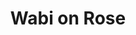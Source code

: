 ---
layout: place
title: "Wabi on Rose"
permalink: /california/venice/wabi-on-rose.html
stateAbbr: CA
stateName: California
cityName: Venice
seo:
  name: "Wabi on Rose"
  type: Restaurant
  links: https://www.wabionrose.com/
description: "Wabi on Rose serves delicious sushi in Venice, California. Try fresh Japanese dishes for a great dining experience. "
place_id: ChIJCezw1kK7woARKAQBxgyXgdc
photos:
  - name: >-
      places/ChIJCezw1kK7woARKAQBxgyXgdc/photos/AeeoHcI3Q9eqHLkOiUOjWBSpeIq3wzbsKbXBeufrOBwNeE2Jvx_R8JVr7CLZVt3PA43wDHQWWxdn8OoGbHKBhNShbGXfTkT6K1V8ehDqxgS2W7QfBSLxRSWRfY02soVwKqAyGnxSE5Pt8dBp_hdxm4GizzSqQ2MzxdIyY6KxuOI_xwOt-RirrY53u4rrAuR9dQH9Uu37GuZZW_OaRic_nbabd_6jQZc6PMgKOsSUkrbE1cBZj2T9bafZVi1A4y9NCisBmWwHNlO-Q55eDevvydMua1VGcMThhffhMCVVFwD6pX-pQg
    widthPx: 3566
    heightPx: 2474
    authorAttributions:
      - displayName: Wabi on Rose
        uri: https://maps.google.com/maps/contrib/115890634557440592075
        photoUri: >-
          https://lh3.googleusercontent.com/a-/ALV-UjXV-KRmMddcEBMnSD5AfMopb5njOaNy-SwkZa5U8tpmg2n0inQ=s100-p-k-no-mo
    flagContentUri: >-
      https://www.google.com/local/imagery/report/?cb_client=maps_api_places.places_api&image_key=!1e10!2sAF1QipNwMNrNl6aTwkfG8V-5bgn2KwUJg-GhRf5AF6yd&hl=en-US
    googleMapsUri: >-
      https://www.google.com/maps/place//data=!3m4!1e2!3m2!1sAF1QipNwMNrNl6aTwkfG8V-5bgn2KwUJg-GhRf5AF6yd!2e10!4m2!3m1!1s0x80c2bb42d6f0ec09:0xd781970cc6010428
  - name: >-
      places/ChIJCezw1kK7woARKAQBxgyXgdc/photos/AeeoHcJss5ZzKjRevXmPFgbG5lqSOJpgt_Row5bjM_yZMh3EsD4X9cnK3KQVYxfY5SiGw3IOqPB82bSaZMyinZDUunLKK3BKDzCjiUGLuicDFGjr2JC0SUBlJ_szNW_nTNlHhD8Pfz9uQGdN5QFuQb7AMQv0sDoA62YsQ8haijvQHnpsJO38ZYVPIptH2LSA9UFiImYQy4daDd_ygOwno6ncEzsGsTkFDQdupndzc5TIg9GxtJtT4YSgHJmFcCttGUZk21lktE_L50M7sHNUJoPPyN3fSeDkkpZYBoyLjqf1nr_fxw
    widthPx: 4368
    heightPx: 2912
    authorAttributions:
      - displayName: Wabi on Rose
        uri: https://maps.google.com/maps/contrib/115890634557440592075
        photoUri: >-
          https://lh3.googleusercontent.com/a-/ALV-UjXV-KRmMddcEBMnSD5AfMopb5njOaNy-SwkZa5U8tpmg2n0inQ=s100-p-k-no-mo
    flagContentUri: >-
      https://www.google.com/local/imagery/report/?cb_client=maps_api_places.places_api&image_key=!1e10!2sAF1QipOBRpYke2ivMcfStxHbDKos43xp_wLmG9kzChtL&hl=en-US
    googleMapsUri: >-
      https://www.google.com/maps/place//data=!3m4!1e2!3m2!1sAF1QipOBRpYke2ivMcfStxHbDKos43xp_wLmG9kzChtL!2e10!4m2!3m1!1s0x80c2bb42d6f0ec09:0xd781970cc6010428
  - name: >-
      places/ChIJCezw1kK7woARKAQBxgyXgdc/photos/AeeoHcJvSPFRm2lxiYoDkrH5SeQDqwA0u3MRu8py7SHMk3iJGTrAR89qtTM7sMcGhoVUb2DTDKXQpe_B8RrsqrvNJNlnuH2A9mIqe4-TKywu-b_8XF8ACkK1PmliEmBUpyqM9J_fmer0NeCAaLvc1bzQkoLQRNw3XGFiuDgZHkMTbLwzabdszuyPwqLLw8W1tHFw10jttwyITqGY-IrTWNl1d5T9OulyOzml4GQkgRNPqzov6O3goJu1nEXW7u0-hzEVUYgRVjqVuX35-Ygcg3ULBVjHxG35z5J8li6uZ8zJVhnzVA
    widthPx: 1920
    heightPx: 1280
    authorAttributions:
      - displayName: Wabi on Rose
        uri: https://maps.google.com/maps/contrib/115890634557440592075
        photoUri: >-
          https://lh3.googleusercontent.com/a-/ALV-UjXV-KRmMddcEBMnSD5AfMopb5njOaNy-SwkZa5U8tpmg2n0inQ=s100-p-k-no-mo
    flagContentUri: >-
      https://www.google.com/local/imagery/report/?cb_client=maps_api_places.places_api&image_key=!1e10!2sAF1QipMzIxsjAON7lKRDY6Anyxnnpng8waHQlxkoPQ1j&hl=en-US
    googleMapsUri: >-
      https://www.google.com/maps/place//data=!3m4!1e2!3m2!1sAF1QipMzIxsjAON7lKRDY6Anyxnnpng8waHQlxkoPQ1j!2e10!4m2!3m1!1s0x80c2bb42d6f0ec09:0xd781970cc6010428
  - name: >-
      places/ChIJCezw1kK7woARKAQBxgyXgdc/photos/AeeoHcK0Bp76ycTys43HxyAOkKTTWm2ppYb8H6-y9kXGzbPdvPVL0EEsB6xEKV1PqEKDSQbk-HdS3zzOASZDqzAuItybPlFsLNeLVJanruhs5ndHibAVS9GOiURFQUNAPbcNC0c6SVFA1Vz2CV3BxT3EyZdggFs_5L5xLMcdR8yzM2tDWwr5dEY_eyImxFQQ1Lcz4YGBxyUKQqFlPjykx97JeUz1z7yUw-kI8XqlTZLAVWPNZy6ISyfqX5oi-PbogxP-P_vcHfgFOh8LZcccvf-Ffz-1s29RIgoecqDNSMV9d2D6z5zrtwDVEAqYFM2lT9Fj6bmVPLiuowjbwG87-RrkCEkA1VBvaI_XHu6u02GJyKIq08aXyagXY1UPlm1GmvqxFCle95Zp12t3sjlsqmE4vg8i6ToSozrf35iNgYZNdhDXtg5_
    widthPx: 3600
    heightPx: 4800
    authorAttributions:
      - displayName: shai finezilber
        uri: https://maps.google.com/maps/contrib/109606002894222399296
        photoUri: >-
          https://lh3.googleusercontent.com/a-/ALV-UjW0GJvp3NFgtm-9b9l34eah5zNyoDgWTyGTI3nOfLUtKd8ZKpxVUw=s100-p-k-no-mo
    flagContentUri: >-
      https://www.google.com/local/imagery/report/?cb_client=maps_api_places.places_api&image_key=!1e10!2sCIHM0ogKEICAgIC4qrPgvgE&hl=en-US
    googleMapsUri: >-
      https://www.google.com/maps/place//data=!3m4!1e2!3m2!1sCIHM0ogKEICAgIC4qrPgvgE!2e10!4m2!3m1!1s0x80c2bb42d6f0ec09:0xd781970cc6010428
  - name: >-
      places/ChIJCezw1kK7woARKAQBxgyXgdc/photos/AeeoHcLj1_2OwYtTS7umZGSJwRR9jnY3upMbmTOKIv3hc23UOVxS9u6vVCcgaofV68QMhqa30LaLZzeZJgX8sb82vE0E8oYaT-OjZc2hOd08qlVeMhU-7sbGUhAea-G_XDyfQrL7yXVc6n7G-eKv-q3PX8uXQNE2JigETPicu0QTvUcCsHMZfeOelNOVwuPUHjULat1zgl26otqgz1wzR7D2lTm8QigzGk_CDiv0c3SxfngcEkEpQy6d84_PQsOae9FYtopICISkAil5e6rCYxwQ1-Q6HekkzSGh0lMRzHkJevEtCmJIl_BtceTmh2OnHUaDlCaMC4oN3In87a_lar-nix9UjGZ7XOtIAuAT35qNUfBlw7lmIIupEn0c-SzMymlIT74qVAfzrrLJay1rIaUtMcXUf_8Acco0p-YouJuT9vQ
    widthPx: 3024
    heightPx: 4032
    authorAttributions:
      - displayName: Nima Abar
        uri: https://maps.google.com/maps/contrib/100584226909607478735
        photoUri: >-
          https://lh3.googleusercontent.com/a-/ALV-UjW4SjGFT3J5t1P9-F9W6y5xjfVJ324BUkcszYmqahMyzzkaxMdi7A=s100-p-k-no-mo
    flagContentUri: >-
      https://www.google.com/local/imagery/report/?cb_client=maps_api_places.places_api&image_key=!1e10!2sCIHM0ogKEICAgICD5JKRFw&hl=en-US
    googleMapsUri: >-
      https://www.google.com/maps/place//data=!3m4!1e2!3m2!1sCIHM0ogKEICAgICD5JKRFw!2e10!4m2!3m1!1s0x80c2bb42d6f0ec09:0xd781970cc6010428
  - name: >-
      places/ChIJCezw1kK7woARKAQBxgyXgdc/photos/AeeoHcKg8vuc1Lf-Tv98c6DPLom2sPZ3bydjuP181ylbtW6fN8ZL-5GJtIyLNiDOg4IUtPqnuIrgrsFiXHP47HaywPZCqoa2bqIEGkfC5ojIJOnnhqMxZgsLbPmT6mwnNcPLtDJLcRhIRDiYrqBpXbr8dkOXvJus1L0UxvID4utBvCNdQYOvlCgmRqk02JZQbArTL88ArzXtCm8k4PH0lga27MAQ7lSMJOOh5ahXRgDjwrmFgeQifqYG6uPEaRE_t6WQvBig6BuSkNcCcLgcg231VGq6AyV7VTF8eyoqJEwAH1FAcJICVNUchabpmKi9UgKt3jA1fWyQULnSmYSNUIoibwr7e66Beso6puBFg-y7yo-DGjfZ-LSmheTrFsuALQsGoYHnIOzC9_rKRug3wtjlXL4I88wNdtZm41cvawxXk3ONGtplSYgxJit0tVPtdo_Q
    widthPx: 2997
    heightPx: 3821
    authorAttributions:
      - displayName: Scott Nelson
        uri: https://maps.google.com/maps/contrib/104076135888506454531
        photoUri: >-
          https://lh3.googleusercontent.com/a/ACg8ocIBEQ3q2Ri55ueDh7Yvzvy_Tv7GgOmUgOBQ9LT1nVCKr0k9WA=s100-p-k-no-mo
    flagContentUri: >-
      https://www.google.com/local/imagery/report/?cb_client=maps_api_places.places_api&image_key=!1e10!2sCIABIhAA3jU3PSXmXGe6UCsADnsY&hl=en-US
    googleMapsUri: >-
      https://www.google.com/maps/place//data=!3m4!1e2!3m2!1sCIABIhAA3jU3PSXmXGe6UCsADnsY!2e10!4m2!3m1!1s0x80c2bb42d6f0ec09:0xd781970cc6010428
  - name: >-
      places/ChIJCezw1kK7woARKAQBxgyXgdc/photos/AeeoHcJZz-2W0GlaU-TwR1SfHvKIaWRwBBpLiEFS5LxEcyVclp2flAgPwaFSSA87JwmQ7cv9vF37dnddOBHFv9BZd9Bpw1Si5zFZVOjl3QtNVR-JuVDfRPa7kabDqgDi8Tq4iIycOFZtBVRnak35oYkrxGBMmcdF0LcitLIM2Dv3eRRfnjo7mCRJA70u43JTc4MRYUpbKtZxk16RBfrY9mJ7p4SU-3lVR2XlGjmuA46xAyhxVHcn1P5LKc6CkYunOFMl9TciOp5or1EDGSJBUlG9ptsp2CBit3PWLomPy23iIyn3FbSEo1HUU9aQFo0QtwPdqC2Nev9ZdfPPQEL3qNfQUhlW2AcmdJnv2DFXUXGM0u5mmFbuMv50JI6MSQQ1Ebv1eYypuwUIr1YGRb1TCbPCkBtQ2rD0x3FIx344GQeHw7J6QUPg
    widthPx: 3024
    heightPx: 4032
    authorAttributions:
      - displayName: Jimmy Magnusson
        uri: https://maps.google.com/maps/contrib/114628154451510619739
        photoUri: >-
          https://lh3.googleusercontent.com/a-/ALV-UjVgrWqekGvlCgFo02uhWm4EOQVGyobX6mcXCCHA6tEoC_m8eOEY6w=s100-p-k-no-mo
    flagContentUri: >-
      https://www.google.com/local/imagery/report/?cb_client=maps_api_places.places_api&image_key=!1e10!2sCIHM0ogKEICAgMCQ_MLt9wE&hl=en-US
    googleMapsUri: >-
      https://www.google.com/maps/place//data=!3m4!1e2!3m2!1sCIHM0ogKEICAgMCQ_MLt9wE!2e10!4m2!3m1!1s0x80c2bb42d6f0ec09:0xd781970cc6010428
  - name: >-
      places/ChIJCezw1kK7woARKAQBxgyXgdc/photos/AeeoHcJicfMQq2Nn7amd3uJLlQHeZXFkLW7-z0aYg9RFHqpoPhOZtrWE3lM_04-7UHBdQTckgUnZKxdpNQ2QFRvSZg3LmNZhbYKCX7vNzZ5SYGtnkQZjbqRKnSpNrNezkxuIbIxOqpRofneiJYUVFibaAPH44-1ls9VjtzOJuJD73szbljEWsR6_dh_J8YRsKvUA0w1OtEoYhUZf-elw05ENhB1rifPUTWBGXaOIPbycmmuiqyqZbOXyfHYIpBf470CXz2_f6JSFwF6tpusxOn25hDOQJimu7TdJ3wTwx6tfF7HJUOnZ8wWNs8mNeGzDSuNxTtCqqk3dNUCpt7y9V-aqZlIGYggd6EOqAindA0GFgD0SshQ2YTc8HXqf74bd9wDPxkKfze17RFeuUn6o-wt4FQZsMdkg7sakbm735WmHZrYRZ31q
    widthPx: 3024
    heightPx: 4032
    authorAttributions:
      - displayName: Brett Harmeling
        uri: https://maps.google.com/maps/contrib/117269823296841485045
        photoUri: >-
          https://lh3.googleusercontent.com/a-/ALV-UjUsiH591aPrRXz29xU2M30jFfGhhVrCJPJ61mLBohsztSgps8ag=s100-p-k-no-mo
    flagContentUri: >-
      https://www.google.com/local/imagery/report/?cb_client=maps_api_places.places_api&image_key=!1e10!2sCIHM0ogKEICAgIDrw9fbrwE&hl=en-US
    googleMapsUri: >-
      https://www.google.com/maps/place//data=!3m4!1e2!3m2!1sCIHM0ogKEICAgIDrw9fbrwE!2e10!4m2!3m1!1s0x80c2bb42d6f0ec09:0xd781970cc6010428
  - name: >-
      places/ChIJCezw1kK7woARKAQBxgyXgdc/photos/AeeoHcJ8UWFDdGnHZO5OFIFLkpLFPZiPJoshfU6GT9yUbzH8dpNOyvkGZDGDPSU5pGrrnH-8GvtQXBoJy3ZlwzTGbrHsKkxSAIIPrMD7eWDJclNKyVMyyepaVYdnUJ34j3NLZcF1K3ZmEsUUhnsj2snKybfk4neVWWnEYjYtq6uDc6zL96KN2EKPSiS4q_E7r2R58MljuR--GMaoJdMUOaytUjJZKErPuCVp7wPs6MtSGY4SjZM53ufalt4-om4-c3gCcqxtVV4ezaOY9SbAtcZuDaZVCgqmVQQiFLra3PTHbKRDNxINum3NHSdIPaSYXDBd9ImraMz-O61CUudHKhI-IK1BEE979sXR3XN01S8A8NJBVRmsA3v4vriUzyG1KWGTdOEEE73sXCSwP4YtS2OWzxsUp0E6WuYRzRSfdhKgtgxri0M
    widthPx: 3024
    heightPx: 4032
    authorAttributions:
      - displayName: Maryam Fatemi
        uri: https://maps.google.com/maps/contrib/113202016698157845722
        photoUri: >-
          https://lh3.googleusercontent.com/a-/ALV-UjX7kzkJCQJ2jNUpW8L_LnBk07saC4v8XSx_w3qXVzvVsis_rkIC=s100-p-k-no-mo
    flagContentUri: >-
      https://www.google.com/local/imagery/report/?cb_client=maps_api_places.places_api&image_key=!1e10!2sCIHM0ogKEICAgICnna7viAE&hl=en-US
    googleMapsUri: >-
      https://www.google.com/maps/place//data=!3m4!1e2!3m2!1sCIHM0ogKEICAgICnna7viAE!2e10!4m2!3m1!1s0x80c2bb42d6f0ec09:0xd781970cc6010428
  - name: >-
      places/ChIJCezw1kK7woARKAQBxgyXgdc/photos/AeeoHcJ60pNVQAIYs-Jt3-otLDcpFQMRo0Lo-7IsnsnlLWXs1OnLT8VGtNwD0bf5Xj33HKLgIYjFbYBFh7S9FPtjOvTsxNondSls902C_VuwRjoh4eTZBHtP2VUE9ck6ACMWIelK1LRg5ZZL8JjDqrWoVGx_ChMw02-8HyUfJ5Ikqgx6M56GmX0aI8xeDuqzMvBp3GvnptgBR9HLTRW62d__fWEmVDF31q8YCyc8_XBspGoOhGgX_b4B0AeLBWs_F6P1O9Elo4a2MOyr_nha1em0YGQRy1dqaVftfKl9fgilz4fDXb3cV2gJQbFPCGS_u-PkkiztmF7JzzQZlBQ_yv-3IcT5yAgFeOtGWQV6jYWoVxyeUQ5JfXTx0ZDrPrDFAa5wythOP_DsIxS94XnnuYSdEtKB6UQenBtuXI83C1Jj2MlQvA
    widthPx: 3024
    heightPx: 4032
    authorAttributions:
      - displayName: Brett Harmeling
        uri: https://maps.google.com/maps/contrib/117269823296841485045
        photoUri: >-
          https://lh3.googleusercontent.com/a-/ALV-UjUsiH591aPrRXz29xU2M30jFfGhhVrCJPJ61mLBohsztSgps8ag=s100-p-k-no-mo
    flagContentUri: >-
      https://www.google.com/local/imagery/report/?cb_client=maps_api_places.places_api&image_key=!1e10!2sCIHM0ogKEICAgIDrw9fbTw&hl=en-US
    googleMapsUri: >-
      https://www.google.com/maps/place//data=!3m4!1e2!3m2!1sCIHM0ogKEICAgIDrw9fbTw!2e10!4m2!3m1!1s0x80c2bb42d6f0ec09:0xd781970cc6010428
address: 512 F Rose Ave, Venice, CA 90291, USA
street: 512 F Rose Ave
city: Venice
state: CA
zip: '90291'
country: USA
neighborhood: Venice
latitude: '33.998350'
longitude: '-118.473226'
accessibility_options:
  wheelchairAccessibleEntrance: true
  wheelchairAccessibleRestroom: true
  wheelchairAccessibleSeating: true
business_status: OPERATIONAL
name: Wabi on Rose
google_maps_links:
  directionsUri: >-
    https://www.google.com/maps/dir//''/data=!4m7!4m6!1m1!4e2!1m2!1m1!1s0x80c2bb42d6f0ec09:0xd781970cc6010428!3e0
  placeUri: https://maps.google.com/?cid=15528859071267537960
  writeAReviewUri: >-
    https://www.google.com/maps/place//data=!4m3!3m2!1s0x80c2bb42d6f0ec09:0xd781970cc6010428!12e1
  reviewsUri: >-
    https://www.google.com/maps/place//data=!4m4!3m3!1s0x80c2bb42d6f0ec09:0xd781970cc6010428!9m1!1b1
  photosUri: >-
    https://www.google.com/maps/place//data=!4m3!3m2!1s0x80c2bb42d6f0ec09:0xd781970cc6010428!10e5
primary_type: Sushi Restaurant
opening_hours:
  regular: null
  current: null
secondary_opening_hours:
  regular:
    weekdayDescriptions: null
    type: null
  current:
    weekdayDescriptions: null
    type: null
phone: (310) 564-2177
price_level: null
price_range: $50 &ndash; $100
rating: '4.3'
rating_count: 673
website: https://www.wabionrose.com/
reviews: null
parking_options: null
payment_options: null
allow_dogs: null
curbside_pickup: null
delivery: null
dine_in: null
good_for_children: null
good_for_groups: null
good_for_sports: null
live_music: null
menu_for_children: null
outdoor_seating: null
reservable: null
restroom: null
serves_beer: null
serves_breakfast: null
serves_brunch: null
serves_cocktails: null
serves_coffee: null
serves_dinner: null
serves_dessert: null
serves_lunch: null
serves_vegetarian_food: null
serves_wine: null
takeout: null
summary: null

---